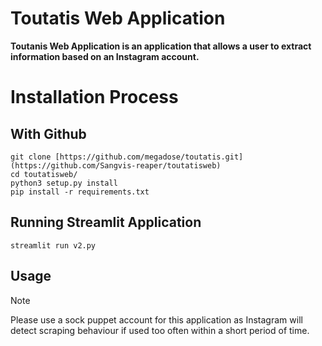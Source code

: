 # Toutatis Web Application

**Toutanis Web Application is an application that allows a user to extract information based on an Instagram account.**

# Installation Process

## With Github
```
git clone [https://github.com/megadose/toutatis.git](https://github.com/Sangvis-reaper/toutatisweb)
cd toutatisweb/
python3 setup.py install
pip install -r requirements.txt
```

## Running Streamlit Application
```
streamlit run v2.py
```

## Usage

> [!NOTE]
> Please use a sock puppet account for this application as Instagram will detect scraping behaviour if used too often within a short period of time.

